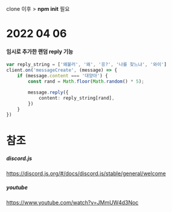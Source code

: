 clone 이후 > **npm init** 필요

# 2022 04 06 
#### 임시로 추가한 랜덤 reply 기능
```ts
var reply_string = ['왜불러', '왜', '응?', '나를 찾느냐', '와이']
client.on('messageCreate', (message) => {
    if (message.content === '대양아') {        
        const rand = Math.floor(Math.random() * 5);

        message.reply({
            content: reply_string[rand],
        })
    }
})
```





# 참조 

##### discord.js
https://discord.js.org/#/docs/discord.js/stable/general/welcome

##### youtube
https://www.youtube.com/watch?v=JMmUW4d3Noc

